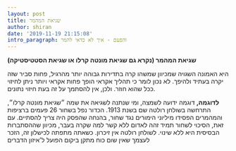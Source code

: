 ```yaml
---
layout: post
title: שגיאת המהמר
author: shiran
date: '2019-11-19 21:15:08'
intro_paragraph: והפעם - איך לא כדאי להמר
---
```

**שגיאת המהמר (נקרא גם שגיאת מונטה קרלו או שגיאת הסטטיסטיקה)**

היא האמונה השגויה שמכיוון שמשהו קרה בתדירות גבוהה יותר מהרגיל, פחות סביר שזה יקרה בעתיד ולהיפך. לא נכון לומר כי תהליך אקראי הופך פחות אקראי ויותר ניתן לחיזוי ככל שהוא חוזר. ולכן, אין להסתמך על זה בעת חיזוי נתונים.

**לדוגמה,**  דוגמה ידועה לשמצה, ומי שנתנה לשגיאה את שמה ״שגיאת מונטה קרלו״, התרחשה בשולחן רולטה שם בשנת 1913. הכדור נפל בשחור 26 פעמים ברציפות והמהמרים הפסידו מיליוני הימורים נגד שחור, בהנחה שהפסק היה צריך להסתיים. עם זאת, הסיכוי לשחור תמיד זהה לאדום ללא קשר למה שקרה בעבר, מכיוון שההסתברות הבסיסית היא ללא שינוי. לשולחן רולטה אין זיכרון. כשאתה מתפתה לכישלון זה, הזכר לעצמך שאין שום כוח מתקן ביקום הפועל ל'איזון הדברים 
